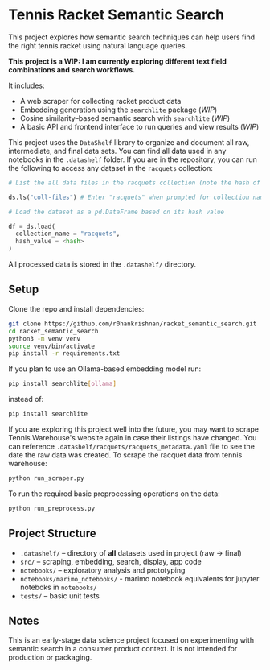 # Tennis Racket Semantic Search

This project explores how semantic search techniques can help users find the right tennis racket using natural language queries.

**This project is a WIP: I am currently exploring different text field combinations and search workflows.**

It includes:

- A web scraper for collecting racket product data
- Embedding generation using the `searchlite` package (*WIP*)
- Cosine similarity–based semantic search with `searchlite` (*WIP*)
- A basic API and frontend interface to run queries and view results (*WIP*)

This project uses the `DataShelf` library to organize and document all raw, intermediate, and final data sets. You can find all data used in any notebooks in the `.datashelf` folder. If you are in the repository, you can run the following to access any dataset in the `racquets` collection:

```python
# List the all data files in the racquets collection (note the hash of the file you want to load)

ds.ls("coll-files") # Enter "racquets" when prompted for collection name

# Load the dataset as a pd.DataFrame based on its hash value

df = ds.load(
  collection_name = "racquets",
  hash_value = <hash>
)
```
All processed data is stored in the `.datashelf/` directory.

## Setup

Clone the repo and install dependencies:

```bash
git clone https://github.com/r0hankrishnan/racket_semantic_search.git
cd racket_semantic_search
python3 -m venv venv
source venv/bin/activate
pip install -r requirements.txt
```

If you plan to use an Ollama-based embedding model run:

```bash
pip install searchlite[ollama]
```

instead of:

```bash
pip install searchlite
```

If you are exploring this project well into the future, you may want to scrape Tennis Warehouse's website again in case their listings have changed. You can reference `.datashelf/racquets/racquets_metadata.yaml` file to see the date the raw data was created. To scrape the racquet data from tennis warehouse:

```bash
python run_scraper.py
```

To run the required basic preprocessing operations on the data:

```bash
python run_preprocess.py
```

## Project Structure

* `.datashelf/` – directory of **all** datasets used in project (raw → final)
* `src/` – scraping, embedding, search, display, app code
* `notebooks/` – exploratory analysis and prototyping
* `notebooks/marimo_notebooks/` - marimo notebook equivalents for jupyter noteboks in `notebooks/`
* `tests/` – basic unit tests

## Notes

This is an early-stage data science project focused on experimenting with semantic search in a consumer product context. It is not intended for production or packaging.

